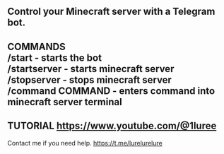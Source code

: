 Control your Minecraft server with a Telegram bot.
--------------------------------------------------
COMMANDS                                                                                                               
/start - starts the bot                                                                                                                                                                      
/startserver - starts minecraft server                                                                                                                              
/stopserver - stops minecraft server                                                                   
/command COMMAND - enters command into minecraft server terminal                                                                 
--------------------------------------------------
TUTORIAL
https://www.youtube.com/@1luree
--------------------------------------------------
Contact me if you need help.
https://t.me/lurelurelure
